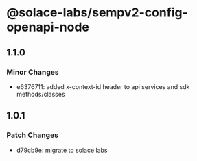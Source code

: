 # @solace-labs/sempv2-config-openapi-node

## 1.1.0

### Minor Changes

- e6376711: added x-context-id header to api services and sdk methods/classes

## 1.0.1

### Patch Changes

- d79cb9e: migrate to solace labs
